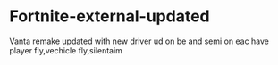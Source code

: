 # Fortnite-external-updated
Vanta remake updated with new driver ud on be and semi on eac have player fly,vechicle fly,silentaim 
